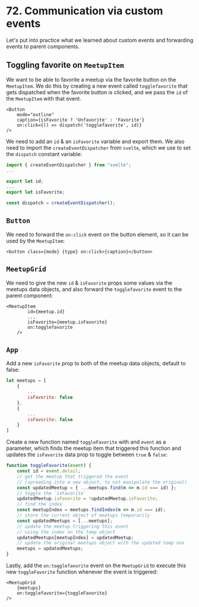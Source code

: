 # 72. Communication via custom events

Let's put into practice what we learned about custom events and forwarding events to parent components.

## Toggling favorite on `MeetupItem`

We want to be able to favorite a meetup via the favorite button on the `MeetupItem`. We do this by creating a new event called `togglefavorite` that gets dispatched when the favorite button is clicked, and we pass the `id` of the `MeetupItem` with that event.

```svelte
<Button
    mode="outline"
    caption={isFavorite ? 'Unfavorite' : 'Favorite'}
    on:click={() => dispatch('togglefavorite', id)}
/>
```

We need to add an `id` & an `isFavorite` variable and export them. We also need to import the `createEventDispatcher` from `svelte`, which we use to set the `dispatch` constant variable:

```js
import { createEventDispatcher } from "svelte";
...

export let id;
...
export let isFavorite;

const dispatch = createEventDispatcher();
```

## `Button`

We need to forward the `on:click` event on the button element, so it can be used by the `MeetupItem`:

```svelte
<button class={mode} {type} on:click>{caption}</button>
```

## `MeetupGrid`

We need to give the new `id` & `isFavorite` props some values via the meetups data objects, and also forward the `togglefavorite` event to the parent component:

```svelte
<MeetupItem
        id={meetup.id}
        ...
        isFavorite={meetup.isFavorite}
        on:togglefavorite
    />
```

## `App`

Add a new `isFavorite` prop to both of the meetup data objects, default to false:

```js
let meetups = [
    {
        ...
        isFavorite: false
    },
    {
        ...
        isFavorite: false
    }
]
```

Create a new function named `toggleFavorite` with and `event` as a parameter, which finds the meetup item that triggered this function and updates the `isFavorite` data prop to toggle between `true` & `false`:

```js
function toggleFavorite(event) {
    const id = event.detail;
    // get the meetup that triggered the event
    // (spreading into a new object, to not manipulate the original)
    const updatedMeetup = { ...meetups.find(m => m.id === id) };
    // toggle the `isFavorite`
    updatedMeetup.isFavorite = !updatedMeetup.isFavorite;
    // find the index
    const meetupIndex = meetups.findIndex(m => m.id === id);
    // store the current object of meetups temporarily
    const updatedMeetups = [...meetups];
    // update the meetup triggering this event
    // using the index on the temp object
    updatedMeetups[meetupIndex] = updatedMeetup;
    // update the original meetups object with the updated temp one
    meetups = updatedMeetups;
}
```

Lastly, add the `on:togglefavorite` event on the `MeetupGrid` to execute this new `toggleFavorite` function whenever the event is triggered:

```svelte
<MeetupGrid
    {meetups}
    on:togglefavorite={toggleFavorite}
/>
```
